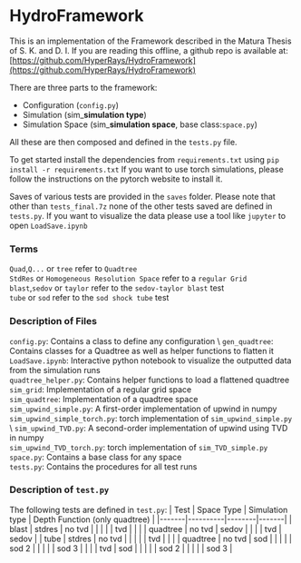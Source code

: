 # HydroFramework

This is an implementation of the Framework described in the Matura Thesis of  S. K. and D. I.
If you are reading this offline, a github repo is available at: [https://github.com/HyperRays/HydroFramework](https://github.com/HyperRays/HydroFramework)

There are three parts to the framework:

- Configuration (`config.py`)
- Simulation (sim\___simulation type__)
- Simulation Space (sim\___simulation space__, base class:`space.py`)

All these are then composed and defined in the `tests.py` file.

To get started install the dependencies from `requirements.txt` using `pip install -r requirements.txt`
If you want to use torch simulations, please follow the instructions on the pytorch website to install it.

Saves of various tests are provided in the `saves` folder. Please note that other than `tests_final.7z` none of the other tests saved are defined in `tests.py`. 
If you want to visualize the data please use a tool like `jupyter` to open `LoadSave.ipynb`


### Terms

`Quad`,`Q...` or `tree` refer to `Quadtree` \
`StdRes` or `Homogeneous Resolution Space` refer to a `regular Grid` \
`blast`,`sedov` or `taylor` refer to the `sedov-taylor blast` test \
`tube` or `sod` refer to the `sod shock tube` test 

### Description of Files

`config.py`: Contains a class to define any configuration \ 
`gen_quadtree`: Contains classes for a Quadtree as well as helper functions to flatten it \
`LoadSave.ipynb`: Interactive python notebook to visualize the outputted data from the simulation runs \
`quadtree_helper.py`: Contains helper functions to load a flattened quadtree \
`sim_grid`: Implementation of a regular grid space \
`sim_quadtree`: Implementation of a quadtree space \
`sim_upwind_simple.py`: A first-order implementation of upwind in numpy \
`sim_upwind_simple_torch.py`: torch implementation of `sim_upwind_simple.py` \ 
`sim_upwind_TVD.py`: A second-order implementation of upwind using TVD in numpy \
`sim_upwind_TVD_torch.py`: torch implementation of `sim_TVD_simple.py` \
`space.py`: Contains a base class for any space \
`tests.py`: Contains the procedures for all test runs 

### Description of `test.py`

The following tests are defined in `test.py`:
| Test | Space Type | Simulation type | Depth Function (only quadtree) |
|-------|----------|--------|-------|
| blast | stdres   | no tvd |       |
|       |          | tvd    |       |
|       | quadtree | no tvd | sedov |
|       |          | tvd    | sedov |
| tube  | stdres   | no tvd |       |
|       |          | tvd    |       |
|       | quadtree | no tvd | sod   |
|       |          |        | sod 2 |
|       |          |        | sod 3 |
|       |          | tvd    | sod   |
|       |          |        | sod 2 |
|       |          |        | sod 3 |


